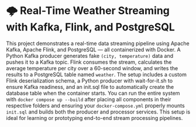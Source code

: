 # 🌩️ Real-Time Weather Streaming with Kafka, Flink, and PostgreSQL

This project demonstrates a real-time data streaming pipeline using Apache Kafka, Apache Flink, and PostgreSQL — all containerized with Docker. A Python Kafka producer generates fake `(city, temperature)` data and pushes it to a Kafka topic. Flink consumes the stream, calculates the average temperature per city over a 60-second window, and writes the results to a PostgreSQL table named `weather`. The setup includes a custom Flink deserialization schema, a Python producer with wait-for-it.sh to ensure Kafka readiness, and an init.sql file to automatically create the database table when the container starts. You can run the entire system with `docker compose up --build` after placing all components in their respective folders and ensuring your `docker-compose.yml` properly mounts `init.sql` and builds both the producer and processor services. This setup is ideal for learning or prototyping end-to-end stream processing pipelines.
